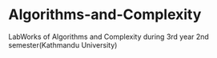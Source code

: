 # Algorithms-and-Complexity
LabWorks of Algorithms and Complexity during 3rd year 2nd semester(Kathmandu University)
